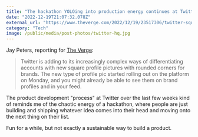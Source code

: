 ```yaml
---
title: "The hackathon YOLOing into production energy continues at Twitter"
date: "2022-12-19T21:07:32.078Z"
external_url: "https://www.theverge.com/2022/12/19/23517306/twitter-square-profile-pictures-update"
category: "Tech"
image: /public/media/post-photos/twitter-hq.jpg
---
```


Jay Peters, reporting for [The Verge](https://www.theverge.com/2022/12/19/23517306/twitter-square-profile-pictures-update):

>Twitter is adding to its increasingly complex ways of differentiating accounts with new square profile pictures with rounded corners for brands. The new type of profile pic started rolling out on the platform on Monday, and you might already be able to see them on brand profiles and in your feed.

The product development "process" at Twitter over the last few weeks kind of reminds me of the chaotic energy of a hackathon, where people are just building and shipping whatever idea comes into their head and moving onto the next thing on their list.

Fun for a while, but not exactly a sustainable way to build a product.